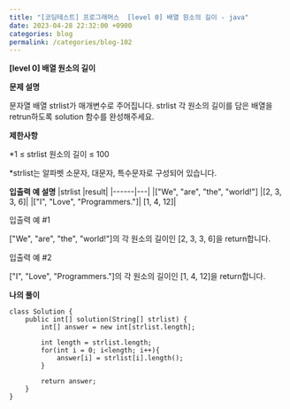 ```yaml
---
title: "[코딩테스트] 프로그래머스  [level 0] 배열 원소의 길이 - java"
date: 2023-04-28 22:32:00 +0900
categories: blog
permalink: /categories/blog-102
---
```



**[level 0] 배열 원소의 길이**



**문제 설명**

문자열 배열 strlist가 매개변수로 주어집니다. strlist 각 원소의 길이를 담은 배열을 retrun하도록 solution 함수를 완성해주세요.






**제한사항**

*1 ≤ strlist 원소의 길이 ≤ 100

*strlist는 알파벳 소문자, 대문자, 특수문자로 구성되어 있습니다.



**입출력 예 설명**
|strlist	|result|
|------|---|
|["We", "are", "the", "world!"]	|[2, 3, 3, 6]|
|["I", "Love", "Programmers."]|	[1, 4, 12]|


입출력 예 #1

["We", "are", "the", "world!"]의 각 원소의 길이인 [2, 3, 3, 6]을 return합니다.

입출력 예 #2

["I", "Love", "Programmers."]의 각 원소의 길이인 [1, 4, 12]을 return합니다.



**나의 풀이**

```
class Solution {
    public int[] solution(String[] strlist) {
        int[] answer = new int[strlist.length];
        
        int length = strlist.length;
        for(int i = 0; i<length; i++){
            answer[i] = strlist[i].length();
        }
        
        return answer;
    }
}

```


